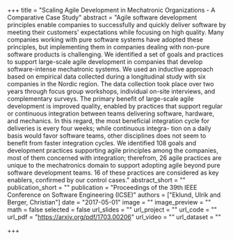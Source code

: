 +++
title = "Scaling Agile Development in Mechatronic Organizations - A Comparative Case Study"
abstract = "Agile software development principles enable companies to successfully and quickly deliver software by meeting their customers' expectations while focusing on high quality. Many companies working with pure software systems have adopted these principles, but implementing them in companies dealing with non-pure software products is challenging. We identified a set of goals and practices to support large-scale agile development in companies that develop software-intense mechatronic systems. We used an inductive approach based on empirical data collected during a longitudinal study with six companies in the Nordic region. The data collection took place over two years through focus group workshops, individual on-site interviews, and complementary surveys. The primary benefit of large-scale agile development is improved quality, enabled by practices that support regular or continuous integration between teams delivering software, hardware, and mechanics. In this regard, the most beneficial integration cycle for deliveries is every four weeks; while continuous integra- tion on a daily basis would favor software teams, other disciplines does not seem to benefit from faster integration cycles. We identified 108 goals and development practices supporting agile principles among the companies, most of them concerned with integration; therefrom, 26 agile practices are unique to the mechatronics domain to support adopting agile beyond pure software development teams. 16 of these practices are considered as key enablers, confirmed by our control cases."
abstract_short = ""
publication_short = ""
publication = "Proceedings of the 39th IEEE Conference on Software Engineering (ICSE)"
authors = ["Eklund, Ulrik and Berger, Christian"]
date = "2017-05-01"
image = ""
image_preview = ""
math = false
selected = false
url_slides = ""
url_project = ""
url_code = ""
url_pdf = "https://arxiv.org/pdf/1703.00206"
url_video = ""
url_dataset = ""

+++
